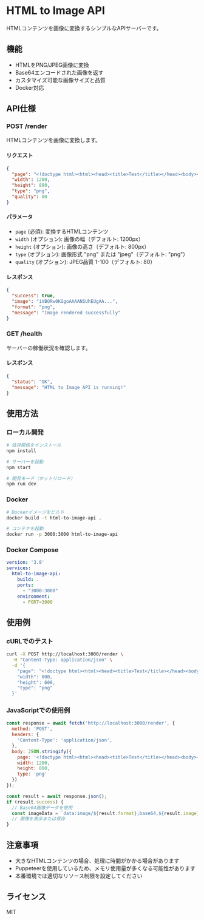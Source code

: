 # HTML to Image API

HTMLコンテンツを画像に変換するシンプルなAPIサーバーです。

## 機能

- HTMLをPNG/JPEG画像に変換
- Base64エンコードされた画像を返す
- カスタマイズ可能な画像サイズと品質
- Docker対応

## API仕様

### POST /render

HTMLコンテンツを画像に変換します。

#### リクエスト

```json
{
  "page": "<!doctype html><html><head><title>Test</title></head><body><h1>Hello World!</h1></body></html>",
  "width": 1200,
  "height": 800,
  "type": "png",
  "quality": 80
}
```

#### パラメータ

- `page` (必須): 変換するHTMLコンテンツ
- `width` (オプション): 画像の幅（デフォルト: 1200px）
- `height` (オプション): 画像の高さ（デフォルト: 800px）
- `type` (オプション): 画像形式 "png" または "jpeg"（デフォルト: "png"）
- `quality` (オプション): JPEG品質 1-100（デフォルト: 80）

#### レスポンス

```json
{
  "success": true,
  "image": "iVBORw0KGgoAAAANSUhEUgAA...",
  "format": "png",
  "message": "Image rendered successfully"
}
```

### GET /health

サーバーの稼働状況を確認します。

#### レスポンス

```json
{
  "status": "OK",
  "message": "HTML to Image API is running!"
}
```

## 使用方法

### ローカル開発

```bash
# 依存関係をインストール
npm install

# サーバーを起動
npm start

# 開発モード（ホットリロード）
npm run dev
```

### Docker

```bash
# Dockerイメージをビルド
docker build -t html-to-image-api .

# コンテナを起動
docker run -p 3000:3000 html-to-image-api
```

### Docker Compose

```yaml
version: '3.8'
services:
  html-to-image-api:
    build: .
    ports:
      - "3000:3000"
    environment:
      - PORT=3000
```

## 使用例

### cURLでのテスト

```bash
curl -X POST http://localhost:3000/render \
  -H "Content-Type: application/json" \
  -d '{
    "page": "<!doctype html><html><head><title>Test</title></head><body><h1 style=\"color: blue;\">Hello World!</h1></body></html>",
    "width": 800,
    "height": 600,
    "type": "png"
  }'
```

### JavaScriptでの使用例

```javascript
const response = await fetch('http://localhost:3000/render', {
  method: 'POST',
  headers: {
    'Content-Type': 'application/json',
  },
  body: JSON.stringify({
    page: '<!doctype html><html><head><title>Test</title></head><body><h1>Hello World!</h1></body></html>',
    width: 1200,
    height: 800,
    type: 'png'
  })
});

const result = await response.json();
if (result.success) {
  // Base64画像データを使用
  const imageData = `data:image/${result.format};base64,${result.image}`;
  // 画像を表示または保存
}
```

## 注意事項

- 大きなHTMLコンテンツの場合、処理に時間がかかる場合があります
- Puppeteerを使用しているため、メモリ使用量が多くなる可能性があります
- 本番環境では適切なリソース制限を設定してください

## ライセンス

MIT